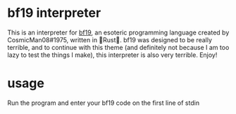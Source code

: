 # bf19 interpreter

This is an interpreter for [bf19](https://esolangs.org/wiki/Brainfuck%2B%2B%2B%2B%2B%2B%2B%2B%2B%2B%2B%2B%2B%2B%2B%2B%2B%2B%2B%2B), an esoteric programming language created by CosmicMan08#1975, written in 🦀Rust🦀. bf19 was designed to be really terrible, and to continue with this theme (and definitely not because I am too lazy to test the things I make), this interpreter is also very terrible. Enjoy!

# usage
Run the program and enter your bf19 code on the first line of stdin
